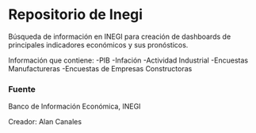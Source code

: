 # Repositorio de Inegi
Búsqueda de información en INEGI para creación de dashboards de principales indicadores económicos y sus pronósticos.

Información que contiene:
-PIB
-Infación
-Actividad Industrial
-Encuestas Manufactureras
-Encuestas de Empresas Constructoras

### Fuente
Banco de Información Económica, INEGI

Creador: Alan Canales
